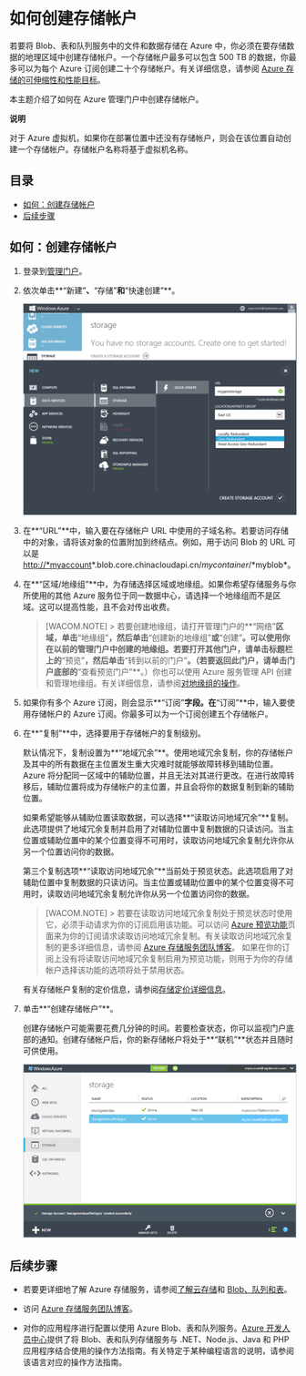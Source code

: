 <properties linkid="manage-services-how-to-create-a-storage-account" urlDisplayName="How to create" pageTitle="How to create a storage account | Azure" metaKeywords="" description="Learn how to create a storage account in the Azure management portal." metaCanonical="" services="storage" documentationCenter="" title="How To Create a Storage Account" solutions="" authors="tamram" manager="mbaldwin" editor="cgronlun" />

# 如何创建存储帐户

若要将 Blob、表和队列服务中的文件和数据存储在 Azure 中，你必须在要存储数据的地理区域中创建存储帐户。一个存储帐户最多可以包含 500 TB 的数据，你最多可以为每个 Azure 订阅创建二十个存储帐户。有关详细信息，请参阅 [Azure 存储的可伸缩性和性能目标][]。

本主题介绍了如何在 Azure 管理门户中创建存储帐户。

**说明**

对于 Azure 虚拟机，如果你在部署位置中还没有存储帐户，则会在该位置自动创建一个存储帐户。存储帐户名称将基于虚拟机名称。

## 目录

-   [如何：创建存储帐户][]
-   [后续步骤][]

## 如何：创建存储帐户

1.  登录到[管理门户][]。

2.  依次单击**“新建”**、**“存储”**和**“快速创建”**。

    ![新建存储帐户][]

3.  在**“URL”**中，输入要在存储帐户 URL 中使用的子域名称。若要访问存储中的对象，请将该对象的位置附加到终结点。例如，用于访问 Blob 的 URL 可以是 <http://*myaccount>*.blob.core.chinacloudapi.cn/*mycontainer*/*myblob\*。

4.  在**“区域/地缘组”**中，为存储选择区域或地缘组。如果你希望存储服务与你所使用的其他 Azure 服务位于同一数据中心，请选择一个地缘组而不是区域。这可以提高性能，且不会对传出收费。

    > [WACOM.NOTE]
    >  \> 若要创建地缘组，请打开管理门户的**“网络”**区域，单击**“地缘组”**，然后单击**“创建新的地缘组”**或**“创建”**。可以使用你在以前的管理门户中创建的地缘组。若要打开其他门户，请单击标题栏上的**“预览”**，然后单击**“转到以前的门户”**。（若要返回此门户，请单击门户底部的**“查看预览门户”**。）你也可以使用 Azure 服务管理 API 创建和管理地缘组。有关详细信息，请参阅[对地缘组的操作][]。

5.  如果你有多个 Azure 订阅，则会显示**“订阅”**字段。在**“订阅”**中，输入要使用存储帐户的 Azure 订阅。你最多可以为一个订阅创建五个存储帐户。

6.  在**“复制”**中，选择要用于存储帐户的复制级别。

    默认情况下，复制设置为**“地域冗余”**。使用地域冗余复制，你的存储帐户及其中的所有数据在主位置发生重大灾难时就能够故障转移到辅助位置。Azure 将分配同一区域中的辅助位置，并且无法对其进行更改。在进行故障转移后，辅助位置将成为存储帐户的主位置，并且会将你的数据复制到新的辅助位置。

    如果希望能够从辅助位置读取数据，可以选择**“读取访问地域冗余”**复制。此选项提供了地域冗余复制并启用了对辅助位置中复制数据的只读访问。当主位置或辅助位置中的某个位置变得不可用时，读取访问地域冗余复制允许你从另一个位置访问你的数据。

    第三个复制选项**“读取访问地域冗余”**当前处于预览状态。此选项启用了对辅助位置中复制数据的只读访问。当主位置或辅助位置中的某个位置变得不可用时，读取访问地域冗余复制允许你从另一个位置访问你的数据。

    > [WACOM.NOTE]
    >  \> 若要在读取访问地域冗余复制处于预览状态时使用它，必须手动请求为你的订阅启用该功能。可以访问 [Azure 预览功能][]页面来为你的订阅请求读取访问地域冗余复制。有关读取访问地域冗余复制的更多详细信息，请参阅 [Azure 存储服务团队博客][]。
    > 如果在你的订阅上没有将读取访问地域冗余复制启用为预览功能，则用于为你的存储帐户选择该功能的选项将处于禁用状态。

    有关存储帐户复制的定价信息，请参阅[存储定价详细信息][]。

7.  单击**“创建存储帐户”**。

    创建存储帐户可能需要花费几分钟的时间。若要检查状态，你可以监视门户底部的通知。创建存储帐户后，你的新存储帐户将处于**“联机”**状态并且随时可供使用。

    ![存储页面][]

## 后续步骤

-   若要更详细地了解 Azure 存储服务，请参阅[了解云存储][]和 [Blob、队列和表][]。

-   访问 [Azure 存储服务团队博客][1]。

-   对你的应用程序进行配置以使用 Azure Blob、表和队列服务。[Azure 开发人员中心][]提供了将 Blob、表和队列存储服务与 .NET、Node.js、Java 和 PHP 应用程序结合使用的操作方法指南。有关特定于某种编程语言的说明，请参阅该语言对应的操作方法指南。

  [Azure 存储的可伸缩性和性能目标]: http://msdn.microsoft.com/zh-cn/library/dn249410.aspx
  [如何：创建存储帐户]: #create
  [后续步骤]: #next
  [管理门户]: https://manage.windowsazure.cn
  [新建存储帐户]: ./media/storage-create-storage-account/storage_NewStorageAccount.png
  [对地缘组的操作]: http://msdn.microsoft.com/zh-cn/library/azure/ee460798.aspx
  [Azure 预览功能]: https://account.windowsazure.com/PreviewFeatures
  [Azure 存储服务团队博客]: http://blogs.msdn.com/b/windowsazurestorage/archive/2013/12/04/introducing-read-access-geo-replicated-storage-ra-grs-for-windows-azure-storage.aspx
  [存储定价详细信息]: http://www.windowsazure.cn/zh-cn/pricing/overview/#storage
  [存储页面]: ./media/storage-create-storage-account/Storage_StoragePage.png
  [了解云存储]: http://azure.microsoft.com/zh-cn/documentation/articles/storage-introduction/
  [Blob、队列和表]: http://msdn.microsoft.com/zh-cn/library/gg433040.aspx
  [1]: http://blogs.msdn.com/b/windowsazurestorage/
  [Azure 开发人员中心]: http://azure.microsoft.com/zh-cn/documentation/
